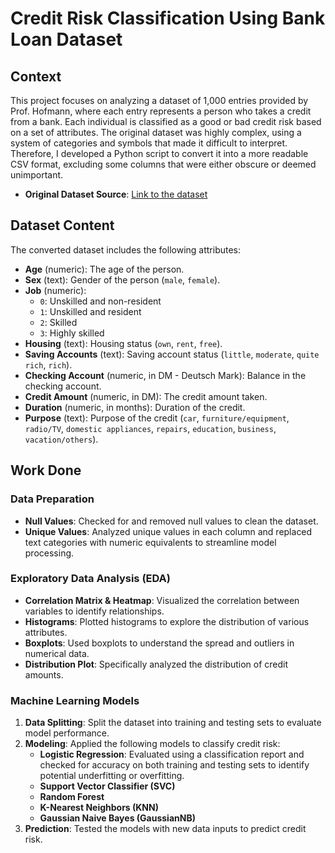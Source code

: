 # Credit Risk Classification Using Bank Loan Dataset

## Context

This project focuses on analyzing a dataset of 1,000 entries provided by Prof. Hofmann, where each entry represents a person who takes a credit from a bank. Each individual is classified as a good or bad credit risk based on a set of attributes. The original dataset was highly complex, using a system of categories and symbols that made it difficult to interpret. Therefore, I developed a Python script to convert it into a more readable CSV format, excluding some columns that were either obscure or deemed unimportant.

- **Original Dataset Source**: [Link to the dataset](#)

## Dataset Content

The converted dataset includes the following attributes:

- **Age** (numeric): The age of the person.
- **Sex** (text): Gender of the person (`male`, `female`).
- **Job** (numeric):
  - `0`: Unskilled and non-resident
  - `1`: Unskilled and resident
  - `2`: Skilled
  - `3`: Highly skilled
- **Housing** (text): Housing status (`own`, `rent`, `free`).
- **Saving Accounts** (text): Saving account status (`little`, `moderate`, `quite rich`, `rich`).
- **Checking Account** (numeric, in DM - Deutsch Mark): Balance in the checking account.
- **Credit Amount** (numeric, in DM): The credit amount taken.
- **Duration** (numeric, in months): Duration of the credit.
- **Purpose** (text): Purpose of the credit (`car`, `furniture/equipment`, `radio/TV`, `domestic appliances`, `repairs`, `education`, `business`, `vacation/others`).

## Work Done

### Data Preparation

- **Null Values**: Checked for and removed null values to clean the dataset.
- **Unique Values**: Analyzed unique values in each column and replaced text categories with numeric equivalents to streamline model processing.

### Exploratory Data Analysis (EDA)

- **Correlation Matrix & Heatmap**: Visualized the correlation between variables to identify relationships.
- **Histograms**: Plotted histograms to explore the distribution of various attributes.
- **Boxplots**: Used boxplots to understand the spread and outliers in numerical data.
- **Distribution Plot**: Specifically analyzed the distribution of credit amounts.

### Machine Learning Models

1. **Data Splitting**: Split the dataset into training and testing sets to evaluate model performance.
2. **Modeling**: Applied the following models to classify credit risk:
   - **Logistic Regression**: Evaluated using a classification report and checked for accuracy on both training and testing sets to identify potential underfitting or overfitting.
   - **Support Vector Classifier (SVC)**
   - **Random Forest**
   - **K-Nearest Neighbors (KNN)**
   - **Gaussian Naive Bayes (GaussianNB)**
3. **Prediction**: Tested the models with new data inputs to predict credit risk.


